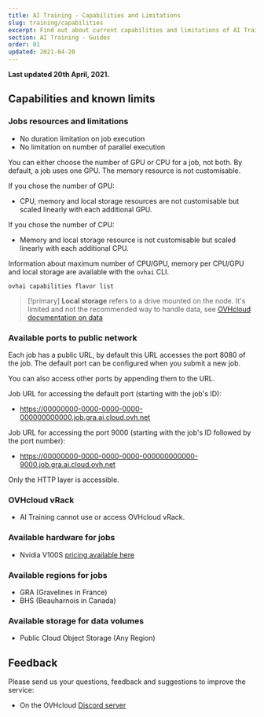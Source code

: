 ```yaml
---
title: AI Training - Capabilities and Limitations
slug: training/capabilities
excerpt: Find out about current capabilities and limitations of AI Training
section: AI Training - Guides
order: 01
updated: 2021-04-20
---
```


**Last updated 20th April, 2021.**

## Capabilities and known limits

### Jobs resources and limitations

-   No duration limitation on job execution
-   No limitation on number of parallel execution

You can either choose the number of GPU or CPU for a job, not both.
By default, a job uses one GPU.
The memory resource is not customisable.

If you chose the number of GPU:

-   CPU, memory and local storage resources are not customisable but scaled linearly with each additional GPU.

If you chose the number of CPU:

-   Memory and local storage resource is not customisable but scaled linearly with each additional CPU.

Information about maximum number of CPU/GPU, memory per CPU/GPU and local storage are available with the `ovhai` CLI.

``` {.console}
ovhai capabilities flavor list
```

> [!primary]
> **Local storage** refers to a drive mounted on the node. It's limited and not the recommended way to handle data, see [OVHcloud documentation on data](https://docs.ovh.com/asia/en/publiccloud/ai/data)

### Available ports to public network

Each job has a public URL, by default this URL accesses the port 8080 of the job. The default port can be configured when you submit a new job.

You can also access other ports by appending them to the URL.

Job URL for accessing the default port (starting with the job's ID):

-   https://00000000-0000-0000-0000-000000000000.job.gra.ai.cloud.ovh.net

Job URL for accessing the port 9000 (starting with the job's ID followed by the port number):

-   https://00000000-0000-0000-0000-000000000000-9000.job.gra.ai.cloud.ovh.net

Only the HTTP layer is accessible.

### OVHcloud vRack

-   AI Training cannot use or access OVHcloud vRack.

### Available hardware for jobs

-   Nvidia V100S [pricing available here](https://www.ovhcloud.com/asia/public-cloud/prices/#ai-machine-learning)

### Available regions for jobs

-   GRA (Gravelines in France)
-   BHS (Beauharnois in Canada)

### Available storage for data volumes

-   Public Cloud Object Storage (Any Region)

## Feedback

Please send us your questions, feedback and suggestions to improve the service:

- On the OVHcloud [Discord server](https://discord.com/invite/vXVurFfwe9)

